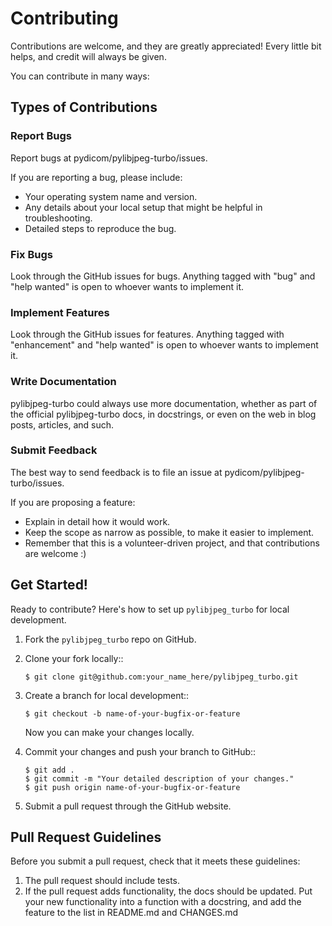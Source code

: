 Contributing
============

Contributions are welcome, and they are greatly appreciated! Every little bit
helps, and credit will always be given.

You can contribute in many ways:

Types of Contributions
----------------------

### Report Bugs

Report bugs at pydicom/pylibjpeg-turbo/issues.

If you are reporting a bug, please include:

* Your operating system name and version.
* Any details about your local setup that might be helpful in troubleshooting.
* Detailed steps to reproduce the bug.

### Fix Bugs

Look through the GitHub issues for bugs. Anything tagged with "bug" and "help
wanted" is open to whoever wants to implement it.

### Implement Features

Look through the GitHub issues for features. Anything tagged with "enhancement"
and "help wanted" is open to whoever wants to implement it.

### Write Documentation

pylibjpeg-turbo could always use more documentation, whether as part of the
official pylibjpeg-turbo docs, in docstrings, or even on the web in blog posts,
articles, and such.

### Submit Feedback

The best way to send feedback is to file an issue at pydicom/pylibjpeg-turbo/issues.

If you are proposing a feature:

* Explain in detail how it would work.
* Keep the scope as narrow as possible, to make it easier to implement.
* Remember that this is a volunteer-driven project, and that contributions
  are welcome :)

Get Started!
------------

Ready to contribute? Here's how to set up `pylibjpeg_turbo` for local development.

1. Fork the `pylibjpeg_turbo` repo on GitHub.
2. Clone your fork locally::

    `$ git clone git@github.com:your_name_here/pylibjpeg_turbo.git`


3. Create a branch for local development::

    `$ git checkout -b name-of-your-bugfix-or-feature`

   Now you can make your changes locally.


4. Commit your changes and push your branch to GitHub::

    ```
    $ git add .
    $ git commit -m "Your detailed description of your changes."
    $ git push origin name-of-your-bugfix-or-feature
    ```

5. Submit a pull request through the GitHub website.


Pull Request Guidelines
-----------------------

Before you submit a pull request, check that it meets these guidelines:

1. The pull request should include tests.
2. If the pull request adds functionality, the docs should be updated. Put
   your new functionality into a function with a docstring, and add the
   feature to the list in README.md and CHANGES.md
